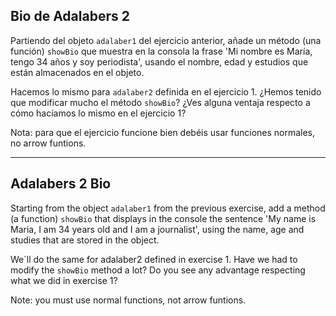 ## Bio de Adalabers 2

Partiendo del objeto `adalaber1` del ejercicio anterior, añade un método (una función) `showBio` que muestra en la consola la frase 'Mi nombre es María, tengo 34 años y soy periodista', usando el nombre, edad y estudios que están almacenados en el objeto.

Hacemos lo mismo para `adalaber2` definida en el ejercicio 1. ¿Hemos tenido que modificar mucho el método `showBio`? ¿Ves alguna ventaja respecto a cómo hacíamos lo mismo en el ejercicio 1?

Nota: para que el ejercicio funcione bien debéis usar funciones normales, no arrow funtions.

---

## Adalabers 2 Bio

Starting from the object `adalaber1` from the previous exercise, add a method (a function) `showBio` that displays in the console the sentence 'My name is Maria, I am 34 years old and I am a journalist', using the name, age and studies that are stored in the object.

We´ll do the same for adalaber2 defined in exercise 1. Have we had to modify the `showBio` method a lot? Do you see any advantage respecting what we did in exercise 1?

Note: you must use normal functions, not arrow funtions.
